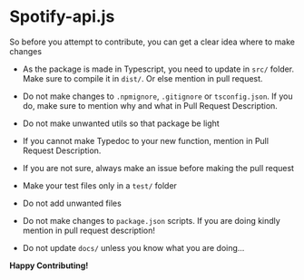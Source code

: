 # Spotify-api.js

So before you attempt to contribute, you can get a clear idea where to make changes

- As the package is made in Typescript, you need to update in `src/` folder. Make sure to compile it in `dist/`. Or else mention in pull request.

- Do not make changes to `.npmignore`, `.gitignore` or `tsconfig.json`. If you do, make sure to mention why and what in Pull Request Description.

- Do not make unwanted utils so that package be light

- If you cannot make Typedoc to your new function, mention in Pull Request Description.

- If you are not sure, always make an issue before making the pull request

- Make your test files only in a `test/` folder

- Do not add unwanted files

- Do not make changes to `package.json` scripts. If you are doing kindly mention in pull request description!

- Do not update `docs/` unless you know what you are doing...

**Happy Contributing!**